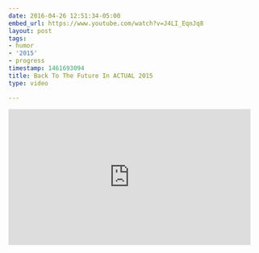 ```yaml
---
date: 2016-04-26 12:51:34-05:00
embed_url: https://www.youtube.com/watch?v=J4LI_EqnJq8
layout: post
tags:
- humor
- '2015'
- progress
timestamp: 1461693094
title: Back To The Future In ACTUAL 2015
type: video

---
```

<iframe width="480" height="270" src="https://www.youtube.com/embed/J4LI_EqnJq8?feature=oembed" frameborder="0" allowfullscreen></iframe>


